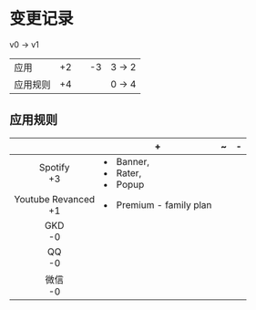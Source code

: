 # 变更记录

v0 -> v1

||||||
|-|:-:|:-:|:-:|:-:|
|应用|+2||-3|3 -> 2|
|应用规则|+4|||0 -> 4|

## 应用规则

||+|~|-|
|:-:|-|-|-|
|Spotify<br>+3|<li>Banner,<li>Rater,<li>Popup|||
|Youtube Revanced<br>+1|<li>Premium - family plan|||
|GKD<br>-0||||
|QQ<br>-0||||
|微信<br>-0||||
